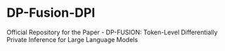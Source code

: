 # DP-Fusion-DPI
Official Repository for the Paper - DP-FUSION: Token-Level Differentially Private Inference for Large Language Models
